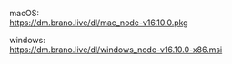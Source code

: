 macOS:<br />
<https://dm.brano.live/dl/mac_node-v16.10.0.pkg>

windows:<br />
<https://dm.brano.live/dl/windows_node-v16.10.0-x86.msi>
